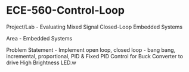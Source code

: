 # ECE-560-Control-Loop

Project/Lab - Evaluating Mixed Signal Closed-Loop Embedded Systems

Area - Embedded Systems

Problem Statement - Implement open loop, closed loop - bang bang, incremental, proportional, PID & Fixed PID Control for Buck Converter to drive High Brightness LED.w
